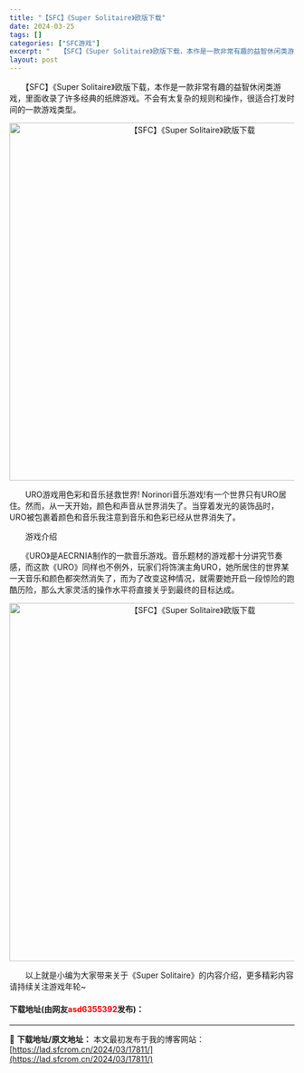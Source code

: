 ```yaml
---
title: "【SFC】《Super Solitaire》欧版下载"
date: 2024-03-25
tags: []
categories: ["SFC游戏"]
excerpt: "　　【SFC】《Super Solitaire》欧版下载，本作是一款非常有趣的益智休闲类游戏，里面收录了许多经典的纸牌游戏。不会有太复杂的规则和操作，很适合打发时间的一款游戏类型。 　　URO游戏用色彩和音乐拯救世界! Norinori音乐游戏!有一个世界只有URO居住。然而，从一天开始，颜色和声音&hellip;"
layout: post
---
```


 <p>　　【SFC】《Super Solitaire》欧版下载，本作是一款非常有趣的益智休闲类游戏，里面收录了许多经典的纸牌游戏。不会有太复杂的规则和操作，很适合打发时间的一款游戏类型。</p> <p align="center"><img align="" border="0" src="https://lad.sfcrom.cn/wp-content/uploads/2024/03/20240325_6600d371804b6.png" width="631" alt="【SFC】《Super Solitaire》欧版下载" /></p> <p>　　URO游戏用色彩和音乐拯救世界! Norinori音乐游戏!有一个世界只有URO居住。然而，从一天开始，颜色和声音从世界消失了。当穿着发光的装饰品时，URO被包裹着颜色和音乐我注意到音乐和色彩已经从世界消失了。</p> <p>　　游戏介绍</p> <p>　　《URO》是AECRNIA制作的一款音乐游戏。音乐题材的游戏都十分讲究节奏感，而这款《URO》同样也不例外，玩家们将饰演主角URO，她所居住的世界某一天音乐和颜色都突然消失了，而为了改变这种情况，就需要她开启一段惊险的跑酷历险，那么大家灵活的操作水平将直接关乎到最终的目标达成。</p> <p align="center"><img align="" border="0" src="https://lad.sfcrom.cn/wp-content/uploads/2024/03/20240325_6600d3726b013.png" width="632" alt="【SFC】《Super Solitaire》欧版下载" /></p> <p>　　以上就是小编为大家带来关于《Super Solitaire》的内容介绍，更多精彩内容请持续关注游戏年轮~</p> <p><h4>下载地址(由网友<font color="red">asd6355392</font>发布)：</h4></p> 

---
📖 **下载地址/原文地址：** 本文最初发布于我的博客网站：[https://lad.sfcrom.cn/2024/03/17811/](https://lad.sfcrom.cn/2024/03/17811/)
